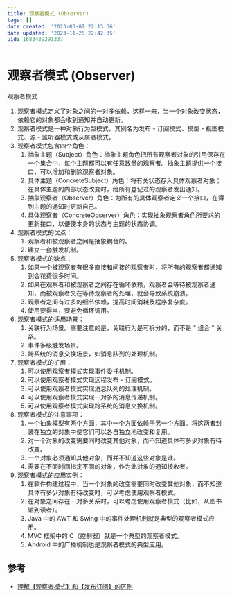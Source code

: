 ```yaml
---
title: 观察者模式 (Observer)
tags: []
date created: '2023-03-07 22:13:36'
date updated: '2023-11-25 22:42:35'
uid: 1683439291337
---
```


# 观察者模式 (Observer)

 观察者模式

  1. 观察者模式定义了对象之间的一对多依赖，这样一来，当一个对象改变状态，依赖它的对象都会收到通知并自动更新。
  2. 观察者模式是一种对象行为型模式，其别名为发布 - 订阅模式、模型 - 视图模式、源 - 监听器模式或从属者模式。
  3. 观察者模式包含四个角色：
     1. 抽象主题（Subject）角色：抽象主题角色把所有观察者对象的引用保存在一个集合中，每个主题都可以有任意数量的观察者。抽象主题提供一个接口，可以增加和删除观察者对象。
     2. 具体主题（ConcreteSubject）角色：将有关状态存入具体观察者对象；在具体主题的内部状态改变时，给所有登记过的观察者发出通知。
     3. 抽象观察者（Observer）角色：为所有的具体观察者定义一个接口，在得到主题的通知时更新自己。
     4. 具体观察者（ConcreteObserver）角色：实现抽象观察者角色所要求的更新接口，以便使本身的状态与主题的状态协调。
  4. 观察者模式的优点：
     1. 观察者和被观察者之间是抽象耦合的。
     2. 建立一套触发机制。
  5. 观察者模式的缺点：
     1. 如果一个被观察者有很多直接和间接的观察者时，将所有的观察者都通知到会花费很多时间。
     2. 如果在观察者和被观察者之间存在循环依赖，观察者会等待被观察者通知，而被观察者又在等待观察者的处理，就会导致系统崩溃。
     3. 观察者之间有过多的细节依赖，提高时间消耗及程序复杂度。
     4. 使用要得当，要避免循环调用。
  6. 观察者模式的适用场景：
     1. 关联行为场景。需要注意的是，关联行为是可拆分的，而不是 " 组合 " 关系。
     2. 事件多级触发场景。
     3. 跨系统的消息交换场景，如消息队列的处理机制。
  7. 观察者模式的扩展：
     1. 可以使用观察者模式实现事件委托机制。
     2. 可以使用观察者模式实现远程发布 - 订阅模式。
     3. 可以使用观察者模式实现消息队列的处理机制。
     4. 可以使用观察者模式实现一对多的消息传递机制。
     5. 可以使用观察者模式实现跨系统的消息交换机制。
  8. 观察者模式的注意事项：
     1. 一个抽象模型有两个方面，其中一个方面依赖于另一个方面。将这两者封装在独立的对象中使它们可以各自独立地改变和复用。
     2. 对一个对象的改变需要同时改变其他对象，而不知道具体有多少对象有待改变。
     3. 一个对象必须通知其他对象，而并不知道这些对象是谁。
     4. 需要在不同时间指定不同的对象，作为此对象的通知接收者。
  9. 观察者模式的应用实例：
     1. 在软件构建过程中，当一个对象的改变需要同时改变其他对象，而不知道具体有多少对象有待改变时，可以考虑使用观察者模式。
     2. 在对象之间存在一对多关系时，可以考虑使用观察者模式（比如，从图书馆到读者）。
     3. Java 中的 AWT 和 Swing 中的事件处理机制就是典型的观察者模式应用。
     4. MVC 框架中的 C（控制器）就是一个典型的观察者模式。
     5. Android 中的广播机制也是观察者模式的典型应用。

## 参考

- [理解【观察者模式】和【发布订阅】的区别](https://juejin.cn/post/6978728619782701087)
